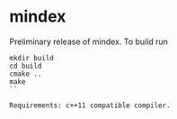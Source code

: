 # mindex

Preliminary release of mindex. To build run

```
mkdir build
cd build
cmake ..
make
``

Requirements: c++11 compatible compiler.
